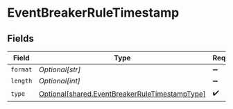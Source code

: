 # EventBreakerRuleTimestamp


## Fields

| Field                                                                                                      | Type                                                                                                       | Required                                                                                                   | Description                                                                                                |
| ---------------------------------------------------------------------------------------------------------- | ---------------------------------------------------------------------------------------------------------- | ---------------------------------------------------------------------------------------------------------- | ---------------------------------------------------------------------------------------------------------- |
| `format`                                                                                                   | *Optional[str]*                                                                                            | :heavy_minus_sign:                                                                                         | N/A                                                                                                        |
| `length`                                                                                                   | *Optional[int]*                                                                                            | :heavy_minus_sign:                                                                                         | N/A                                                                                                        |
| `type`                                                                                                     | [Optional[shared.EventBreakerRuleTimestampType]](undefined/models/shared/eventbreakerruletimestamptype.md) | :heavy_check_mark:                                                                                         | N/A                                                                                                        |